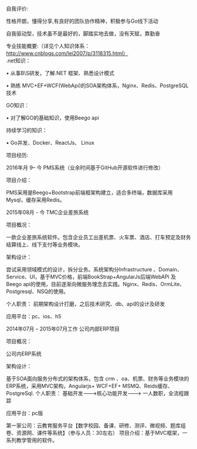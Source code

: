 自我评价: 

性格开朗，懂得分享,有良好的团队协作精神，积极参与Go线下活动

自我驱动型，技术虽不是最好的，脚踏实地去做，没有天赋，靠勤奋 

专业技能概要:（详见个人知识体系：http://www.cnblogs.com/lei2007/p/3118315.html）                                                                                   
.net知识：

•	 从事B\S研发，了解.NET 框架、熟悉设计模式

•	 熟练 MVC+EF+WCF(WebApi)的SOA架构体系，Nginx、Redis、PostgreSQL技术

GO知识：

•	 对了解GO的基础知识，使用Beego api

持续学习的知识：

•	Go并发、Docker、ReactJs、 Linux

项目经历:    

2016年月 9– 今 PMS系统（业余时间基于GitHub开源软件进行修改）

项目介绍：

PMS采用是Beego+Bootstrap前端框架构建立，适合多终端，数据库采用Mysql，缓存采用Redis。 

2015年08月 - 今  TMC企业差旅系统

项目概况：

一款企业差旅系统软件。包含企业员工出差机票、火车票、酒店、打车预定及财务结算线上、线下支付等业务模块。

架构设计：

尝试采用领域模式的设计，拆分业务。系统架构分Infrastructure 、Domain、Service、UI，基于MVC价格，前端BookStrap+AngularJs后端WebAPi 及Beego api的使用，目前逐渐向微服务理念去实践。Nginx、Redis、OrmLite、Postgresql、NSQ的使用。

个人职责： 前期架构设计打磨，之后技术研究、db、api的设计及研发

应用平台：pc、ios、h5

2014年07月 – 2015年07月工作 公司内部ERP项目

项目概况：

公司内ERP系统

架构设计：

基于SOA面向服务分布式的架构体系，包含 crm 、oa、机票、财务等业务模块的ERP系统，采用MVC架构，Angularjs+ WCF+EF+ MSMQ、Reids缓存、PostgreSql. 
个人职责： 基础开发--->核心功能开发---> 一人数职，全流程跟踪

应用平台：pc版

第一家公司：云教育服务平台【数字校园、备课、研修、测评、微视频、题库组卷、资源网、课件等系统】（参与人员：30左右）
项目介绍：基于MVC框架，一系列教学管用的软件。
